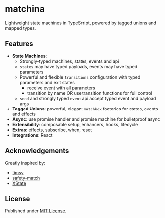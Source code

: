 # matchina

Lightweight state machines in TypeScript, powered by tagged unions and mapped types.

## Features

- __State Machines__: 
  - Strongly-typed machines, states, events and api
  - `states` may have typed payloads, events may have typed parameters
  - Powerful and flexible `transitions` configuration with typed parameters and exit states
    - receive event with all parameters
    - transition by name OR use transition functions for full control
  - `send` and strongly typed `event` api accept typed event and payload args
- __Tagged Unions__: powerful, elegant `matchbox` factories for states, events and effects
- __Async__: use promise handler and promise machine for bulletproof async
- __Extensibility__: composable setup, enhancers, hooks, lifecycle
- __Extras__: effects, subscribe, when, reset
- __Integrations__: React

## Acknowledgements

Greatly inspired by:

- [timsy](https://github.com/christianalfoni/timsy)
- [safety-match](https://github.com/suchipi/safety-match)
- [XState](https://github.com/statelyai/xstate)

## License

Published under [MIT License](./LICENSE).
